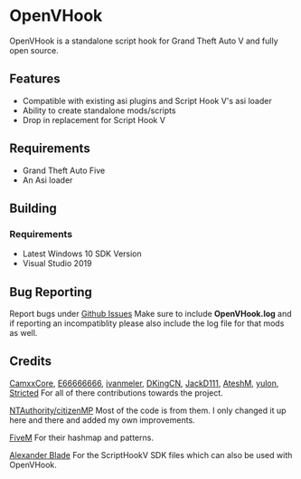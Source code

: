 # OpenVHook
OpenVHook is a standalone script hook for Grand Theft Auto V and fully open source.

## Features
- Compatible with existing asi plugins and Script Hook V's asi loader
- Ability to create standalone mods/scripts
- Drop in replacement for Script Hook V

## Requirements
- Grand Theft Auto Five
- An Asi loader

## Building
### Requirements
- Latest Windows 10 SDK Version
- Visual Studio 2019

## Bug Reporting
Report bugs under [Github Issues](https://github.com/212antt/OpenVHook/issues)
Make sure to include **OpenVHook.log** and if reporting an incompatiblity please also include the log file for that mods as well.


## Credits
[CamxxCore](https://github.com/CamxxCore), [E66666666](https://github.com/E66666666), [ivanmeler](https://github.com/ivanmeler), [DKingCN](https://github.com/DKingCN), [JackD111](https://github.com/JackD111), [AteshM](https://github.com/AteshM), [yulon](https://github.com/yulon), [Stricted](https://github.com/Stricted) For all of there contributions towards the project. 

[NTAuthority/citizenMP](http://tohjo.eu/citidev/citizenmp) Most of the code is from them. I only changed it up here and there and added my own improvements.

[FiveM](https://fivem.net/) For their hashmap and patterns.

[Alexander Blade](http://www.dev-c.com/) For the ScriptHookV SDK files which can also be used with OpenVHook.

